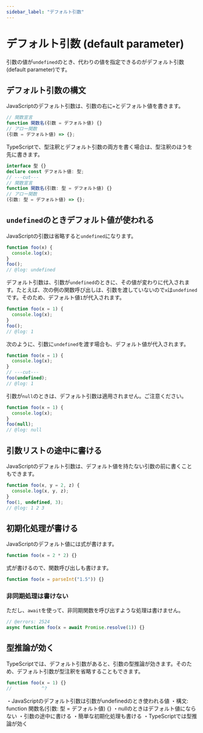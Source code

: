 ```yaml
---
sidebar_label: "デフォルト引数"
---
```


# デフォルト引数 (default parameter)

引数の値が`undefined`のとき、代わりの値を指定できるのがデフォルト引数(default parameter)です。

## デフォルト引数の構文

JavaScriptのデフォルト引数は、引数の右に`=`とデフォルト値を書きます。

```js twoslash
// 関数宣言
function 関数名(引数 = デフォルト値) {}
// アロー関数
(引数 = デフォルト値) => {};
```

TypeScriptで、型注釈とデフォルト引数の両方を書く場合は、型注釈のほうを先に書きます。

```ts twoslash
interface 型 {}
declare const デフォルト値: 型;
// ---cut---
// 関数宣言
function 関数名(引数: 型 = デフォルト値) {}
// アロー関数
(引数: 型 = デフォルト値) => {};
```

## `undefined`のときデフォルト値が使われる

JavaScriptの引数は省略すると`undefined`になります。

```js twoslash
function foo(x) {
  console.log(x);
}
foo();
// @log: undefined
```

デフォルト引数は、引数が`undefined`のときに、その値が変わりに代入されます。たとえば、次の例の関数呼び出しは、引数を渡していないので`x`は`undefined`です。そのため、デフォルト値`1`が代入されます。

```ts twoslash
function foo(x = 1) {
  console.log(x);
}
foo();
// @log: 1
```

次のように、引数に`undefined`を渡す場合も、デフォルト値が代入されます。

```ts twoslash
function foo(x = 1) {
  console.log(x);
}
// ---cut---
foo(undefined);
// @log: 1
```

引数が`null`のときは、デフォルト引数は適用されません。ご注意ください。

```js twoslash {4}
function foo(x = 1) {
  console.log(x);
}
foo(null);
// @log: null
```

## 引数リストの途中に書ける

JavaScriptのデフォルト引数は、デフォルト値を持たない引数の前に書くこともできます。

```js twoslash
function foo(x, y = 2, z) {
  console.log(x, y, z);
}
foo(1, undefined, 3);
// @log: 1 2 3
```

## 初期化処理が書ける

JavaScriptのデフォルト値には式が書けます。

```js twoslash
function foo(x = 2 * 2) {}
```

式が書けるので、関数呼び出しも書けます。

```js twoslash
function foo(x = parseInt("1.5")) {}
```

### 非同期処理は書けない

ただし、`await`を使って、非同期関数を呼び出すような処理は書けません。

```ts twoslash
// @errors: 2524
async function foo(x = await Promise.resolve(1)) {}
```

## 型推論が効く

TypeScriptでは、デフォルト引数があると、引数の型推論が効きます。そのため、デフォルト引数が型注釈を省略することもできます。

```ts twoslash
function foo(x = 1) {}
//           ^?
```

<PostILearned>

・JavaScriptのデフォルト引数は引数がundefinedのとき使われる値
・構文: function 関数名(引数: 型 = デフォルト値) {}
・nullのときはデフォルト値にならない
・引数の途中に書ける
・簡単な初期化処理も書ける
・TypeScriptでは型推論が効く

</PostILearned>

